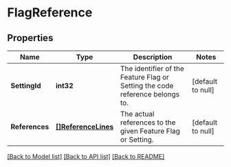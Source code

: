 # FlagReference

## Properties
Name | Type | Description | Notes
------------ | ------------- | ------------- | -------------
**SettingId** | **int32** | The identifier of the Feature Flag or Setting the code reference belongs to. | [default to null]
**References** | [**[]ReferenceLines**](ReferenceLines.md) | The actual references to the given Feature Flag or Setting. | [default to null]

[[Back to Model list]](../README.md#documentation-for-models) [[Back to API list]](../README.md#documentation-for-api-endpoints) [[Back to README]](../README.md)

